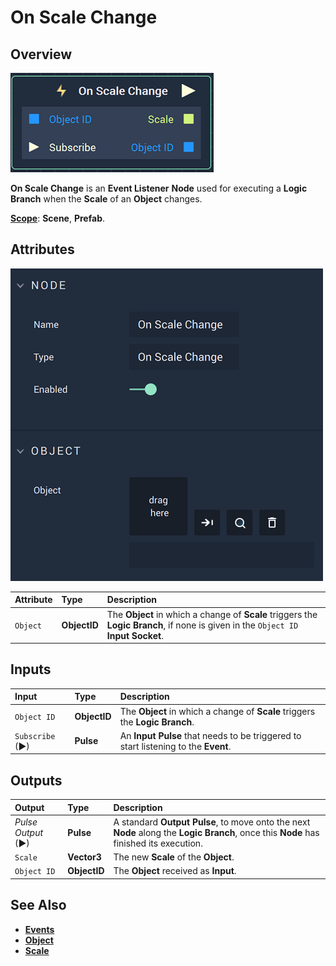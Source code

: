 # On Scale Change

## Overview

![The On Scale Change Node.](../../../.gitbook/assets/onscalechangenode.png)

**On Scale Change** is an **Event Listener** **Node** used for executing a **Logic Branch** when the **Scale** of an **Object** changes.

[**Scope**](../../overview.md#scopes): **Scene**, **Prefab**.

## Attributes

![The On Scale Change Node Attributes.](../../../.gitbook/assets/onscalechangeattributes.png)

| Attribute | Type | Description |
| :--- | :--- | :--- |
| `Object` | **ObjectID** | The **Object** in which a change of **Scale** triggers the **Logic Branch**, if none is given in the `Object ID` **Input Socket**. |

## Inputs

| Input | Type | Description |
| :--- | :--- | :--- |
| `Object ID` | **ObjectID** | The **Object** in which a change of **Scale** triggers the **Logic Branch**. |
| `Subscribe` (►)|**Pulse** | An **Input Pulse** that needs to be triggered to start listening to the **Event**. |

## Outputs

| Output | Type | Description |
| :--- | :--- | :--- |
| _Pulse Output_ \(►\) | **Pulse** | A standard **Output Pulse**, to move onto the next **Node** along the **Logic Branch**, once this **Node** has finished its execution. |
| `Scale` | **Vector3** | The new **Scale** of the **Object**. |
| `Object ID` | **ObjectID** | The **Object** received as **Input**. |

## See Also

* [**Events**](../)
* [**Object**](./)
* [**Scale**](../../../objects-and-types/attributes/common-attributes/transformation.md#scale)

